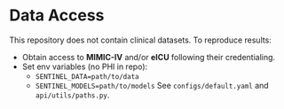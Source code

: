 # Data Access

This repository does not contain clinical datasets. To reproduce results:
- Obtain access to **MIMIC-IV** and/or **eICU** following their credentialing.
- Set env variables (no PHI in repo):
  - `SENTINEL_DATA=path/to/data`
  - `SENTINEL_MODELS=path/to/models`
See `configs/default.yaml` and `api/utils/paths.py`.

